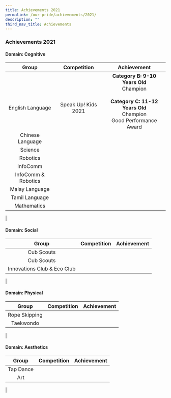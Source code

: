 ```yaml
---
title: Achievements 2021
permalink: /our-pride/achievements/2021/
description: ""
third_nav_title: Achievements
---
```

### **Achievements 2021**
#### **Domain: Cognitive**

| Group | Competition | Achievement |
|:---:|:---:|:---:|
| <br><br>English Language | <br><br>Speak Up! Kids 2021 | **Category B: 9-10 Years Old**<br>Champion<br><br>**Category C: 11-12 Years Old**<br>Champion<br>Good Performance Award |
| Chinese Language |  |  | 
| Science |  |  | 
| Robotics |  |  | 
| InfoComm |  |  | 
| InfoComm & Robotics |  |  | 
| Malay Language |  |  | 
| Tamil Language |  |  | 
| Mathematics |  |  | 
|

#### **Domain: Social**

| Group | Competition | Achievement |
|:---:|:---:|:---:|
| Cub Scouts |  |  | 
| Cub Scouts |  |  | 
| Innovations Club & Eco Club |  |  | 
|

#### **Domain: Physical**

| Group | Competition | Achievement |
|:---:|:---:|:---:|
| Rope Skipping |  |  | 
| Taekwondo |  |  | 
|

#### **Domain: Aesthetics**

| Group | Competition | Achievement |
|:---:|:---:|:---:|
| Tap Dance |  |  |
| Art |  |  | 
|